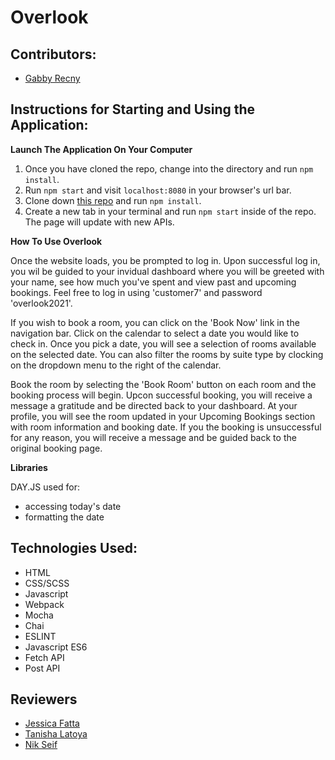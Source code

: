 # Overlook

## Contributors:
- [Gabby Recny](www.github.com/Gabby-Recny)

## Instructions for Starting and Using the Application:


**Launch The Application On Your Computer**
1. Once you have cloned the repo, change into the directory and run `npm install`.
2. Run `npm start` and visit `localhost:8080` in your browser's url bar.
3. Clone down [this repo](https://github.com/turingschool-examples/overlook-api) and run `npm install`.
4. Create a new tab in your terminal and run `npm start` inside of the repo. The page will update with new APIs. 

**How To Use Overlook**

Once the website loads, you be prompted to log in. Upon successful log in, you wil be guided to your invidual dashboard where you will be greeted with your name, see how much you've spent and view past and upcoming bookings. Feel free to log in using 'customer7' and password 'overlook2021'. 

If you wish to book a room, you can click on the 'Book Now' link in the navigation bar. Click on the calendar to select a date you would like to check in. Once you pick a date, you will see a selection of rooms available on the selected date. You can also filter the rooms by suite type by clocking on the dropdown menu to the right of the calendar. 

Book the room by selecting the 'Book Room' button on each room and the booking process will begin. Upcon successful booking, you will receive a message a gratitude and be directed back to your dashboard. At your profile, you will see the room updated in your Upcoming Bookings section with room information and booking date. If you the booking is unsuccessful for any reason, you will receive a message and be guided back to the original booking page. 

**Libraries**

DAY.JS used for:
- accessing today's date
- formatting the date

## Technologies Used:
- HTML
- CSS/SCSS
- Javascript
- Webpack
- Mocha
- Chai
- ESLINT
- Javascript ES6
- Fetch API
- Post API

## Reviewers
- [Jessica Fatta](www.github.com/JessFatta)
- [Tanisha Latoya](https://github.com/tanishalatoya)
- [Nik Seif](https://github.com/niksseif)
